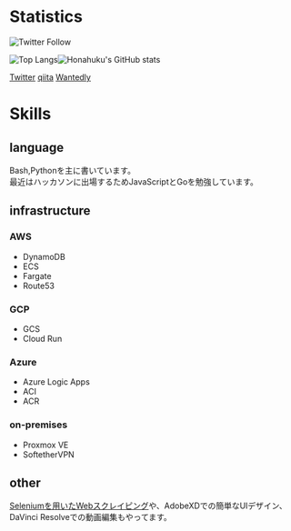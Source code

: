 # Statistics
![Twitter Follow](https://img.shields.io/twitter/follow/yosuke_yamakawa?style=social)

![Top Langs](https://github-readme-stats.vercel.app/api/top-langs/?username=Honahuku&count_private=true&exclude_repo=honahuku-blog-and-portfolio)![Honahuku's GitHub stats](https://github-readme-stats.vercel.app/api?username=Honahuku&show=issues&show_icons=true&count_private=true)

[Twitter](https://twitter.com/yosuke_yamakawa) [qiita](https://qiita.com/honahuku) [Wantedly](https://www.wantedly.com/id/yosuke_yamakawa)

# Skills
## language
Bash,Pythonを主に書いています。<br>
最近はハッカソンに出場するためJavaScriptとGoを勉強しています。<br>

## infrastructure
### AWS
- DynamoDB
- ECS
- Fargate
- Route53

### GCP
- GCS
- Cloud Run

### Azure
- Azure Logic Apps
- ACI
- ACR

### on-premises
- Proxmox VE
- SoftetherVPN

## other
[Seleniumを用いたWebスクレイピング](https://github.com/Honahuku/Selenium-Automation)や、AdobeXDでの簡単なUIデザイン、DaVinci Resolveでの動画編集もやってます。<br>
